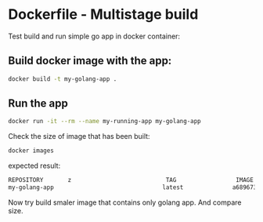 # Dockerfile - Multistage build

Test build and run simple go app in docker container:

## Build docker image with the app:

```bash
docker build -t my-golang-app .
```

## Run the app

```bash
docker run -it --rm --name my-running-app my-golang-app
```

Check the size of image that has been built:

```bash
docker images
```

expected result:

```bash
REPOSITORY       z                           TAG                 IMAGE ID            CREATED             SIZE
my-golang-app                               latest              a689673636ba        42 minutes ago      778MB
```

Now try build smaler image that contains only golang app. And compare size.
